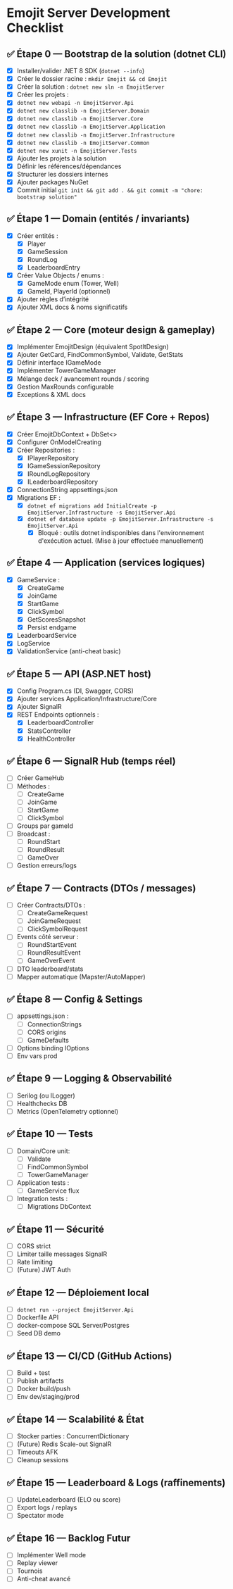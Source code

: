 # Emojit Server Development Checklist

## ✅ Étape 0 — Bootstrap de la solution (dotnet CLI)
- [x] Installer/valider .NET 8 SDK (`dotnet --info`)
- [x] Créer le dossier racine : `mkdir Emojit && cd Emojit`
- [x] Créer la solution : `dotnet new sln -n EmojitServer`
- [x] Créer les projets :
- [x] `dotnet new webapi -n EmojitServer.Api`
- [x] `dotnet new classlib -n EmojitServer.Domain`
- [x] `dotnet new classlib -n EmojitServer.Core`
- [x] `dotnet new classlib -n EmojitServer.Application`
- [x] `dotnet new classlib -n EmojitServer.Infrastructure`
- [x] `dotnet new classlib -n EmojitServer.Common`
- [x] `dotnet new xunit -n EmojitServer.Tests`
- [x] Ajouter les projets à la solution
- [x] Définir les références/dépendances
- [x] Structurer les dossiers internes
- [x] Ajouter packages NuGet
- [x] Commit initial `git init && git add . && git commit -m "chore: bootstrap solution"`

## ✅ Étape 1 — Domain (entités / invariants)
- [x] Créer entités :
  - [x] Player
  - [x] GameSession
  - [x] RoundLog
  - [x] LeaderboardEntry
- [x] Créer Value Objects / enums :
  - [x] GameMode enum (Tower, Well)
  - [x] GameId, PlayerId (optionnel)
- [x] Ajouter règles d’intégrité
- [x] Ajouter XML docs & noms significatifs

## ✅ Étape 2 — Core (moteur design & gameplay)
- [x] Implémenter EmojitDesign (équivalent SpotItDesign)
- [x] Ajouter GetCard, FindCommonSymbol, Validate, GetStats
- [x] Définir interface IGameMode
- [x] Implémenter TowerGameManager
- [x] Mélange deck / avancement rounds / scoring
- [x] Gestion MaxRounds configurable
- [x] Exceptions & XML docs

## ✅ Étape 3 — Infrastructure (EF Core + Repos)
- [x] Créer EmojitDbContext + DbSet<>
- [x] Configurer OnModelCreating
- [x] Créer Repositories :
  - [x] IPlayerRepository
  - [x] IGameSessionRepository
  - [x] IRoundLogRepository
  - [x] ILeaderboardRepository
- [x] ConnectionString appsettings.json
- [x] Migrations EF :
  - [x] `dotnet ef migrations add InitialCreate -p EmojitServer.Infrastructure -s EmojitServer.Api`
  - [x] `dotnet ef database update -p EmojitServer.Infrastructure -s EmojitServer.Api`
    - [x] Bloqué : outils dotnet indisponibles dans l'environnement d'exécution actuel. (Mise à jour effectuée manuellement)

## ✅ Étape 4 — Application (services logiques)
- [x] GameService :
  - [x] CreateGame
  - [x] JoinGame
  - [x] StartGame
  - [x] ClickSymbol
  - [x] GetScoresSnapshot
  - [x] Persist endgame
- [x] LeaderboardService
- [x] LogService
- [x] ValidationService (anti-cheat basic)

## ✅ Étape 5 — API (ASP.NET host)
- [x] Config Program.cs (DI, Swagger, CORS)
- [x] Ajouter services Application/Infrastructure/Core
- [x] Ajouter SignalR
- [x] REST Endpoints optionnels :
  - [x] LeaderboardController
  - [x] StatsController
  - [x] HealthController

## ✅ Étape 6 — SignalR Hub (temps réel)
- [ ] Créer GameHub
- [ ] Méthodes :
  - [ ] CreateGame
  - [ ] JoinGame
  - [ ] StartGame
  - [ ] ClickSymbol
- [ ] Groups par gameId
- [ ] Broadcast :
  - [ ] RoundStart
  - [ ] RoundResult
  - [ ] GameOver
- [ ] Gestion erreurs/logs

## ✅ Étape 7 — Contracts (DTOs / messages)
- [ ] Créer Contracts/DTOs :
  - [ ] CreateGameRequest
  - [ ] JoinGameRequest
  - [ ] ClickSymbolRequest
- [ ] Events côté serveur :
  - [ ] RoundStartEvent
  - [ ] RoundResultEvent
  - [ ] GameOverEvent
- [ ] DTO leaderboard/stats
- [ ] Mapper automatique (Mapster/AutoMapper)

## ✅ Étape 8 — Config & Settings
- [ ] appsettings.json :
  - [ ] ConnectionStrings
  - [ ] CORS origins
  - [ ] GameDefaults
- [ ] Options binding IOptions<T>
- [ ] Env vars prod

## ✅ Étape 9 — Logging & Observabilité
- [ ] Serilog (ou ILogger)
- [ ] Healthchecks DB
- [ ] Metrics (OpenTelemetry optionnel)

## ✅ Étape 10 — Tests
- [ ] Domain/Core unit:
  - [ ] Validate
  - [ ] FindCommonSymbol
  - [ ] TowerGameManager
- [ ] Application tests :
  - [ ] GameService flux
- [ ] Integration tests :
  - [ ] Migrations DbContext

## ✅ Étape 11 — Sécurité
- [ ] CORS strict
- [ ] Limiter taille messages SignalR
- [ ] Rate limiting
- [ ] (Future) JWT Auth

## ✅ Étape 12 — Déploiement local
- [ ] `dotnet run --project EmojitServer.Api`
- [ ] Dockerfile API
- [ ] docker-compose SQL Server/Postgres
- [ ] Seed DB demo

## ✅ Étape 13 — CI/CD (GitHub Actions)
- [ ] Build + test
- [ ] Publish artifacts
- [ ] Docker build/push
- [ ] Env dev/staging/prod

## ✅ Étape 14 — Scalabilité & État
- [ ] Stocker parties : ConcurrentDictionary
- [ ] (Future) Redis Scale-out SignalR
- [ ] Timeouts AFK
- [ ] Cleanup sessions

## ✅ Étape 15 — Leaderboard & Logs (raffinements)
- [ ] UpdateLeaderboard (ELO ou score)
- [ ] Export logs / replays
- [ ] Spectator mode

## ✅ Étape 16 — Backlog Futur
- [ ] Implémenter Well mode
- [ ] Replay viewer
- [ ] Tournois
- [ ] Anti-cheat avancé
